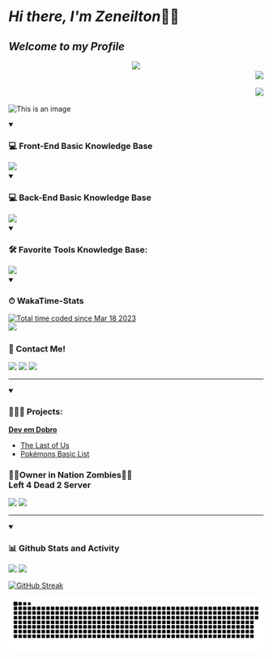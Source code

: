 <h1 align="left"><em>Hi there, I'm Zeneilton</em>👋🏽</h1>
<h2 align="left"><em>Welcome to my Profile</em></h2>
<div align="center">
  <a href="https://github.com/Zeneilton"><img src="https://readme-typing-svg.demolab.com/?lines=Web%20Developer;Experienced%20Web%20Designer;5%2B%20Years%20of%20Coding%20Experience;Always%20Learning%20News%20Techniques&font=Ubuntu&center=true&width=500&height=70&color=dc143c&vCenter=true&pause=1000&size=24"></a>
</div>
<div align="right">
  <a href="https://discord.me/devzones">
      <img src="https://github.com/Zeneilton/Zeneilton/blob/main/icons/discord-dc143c.svg" width="60px"><br>
      <p><img src="https://profile-counter.glitch.me/{zeneiltongpdev}/count.svg" />
  </a>
</div>

![This is an image](https://cdn.discordapp.com/attachments/1106062888017330206/1106697340561137716/Opera_Instantaneo_2023-05-12_175358_127.0.0.1.png)
  
<details open>
  <summary><h3 align="left"><strong>💻 Front-End Basic Knowledge Base</strong></h3></summary>
  <img src="https://skillicons.dev/icons?i=react,materialui,redux,javascript,styledcomponents,sass,css,html,vite,git&perline=5" />
</details>

<details open>
  <summary><h3 align="left"><strong>💻 Back-End Basic Knowledge Base</strong></h3></summary>
  <img src="https://skillicons.dev/icons?i=nodejs,sequelize,prisma,mysql,postgresql,mongodb,firebase,java,spring,php&perline=5" />
</details>

<details open>
  <summary><h3 align="left"><strong>🛠️ Favorite Tools Knowledge Base:</strong></h3></summary>
  <img src="https://skillicons.dev/icons?i=vscode,idea,androidstudio,github,gitlab,bash,kotlin,postman,linux,aws&perline=5" />
</details>  

<details open>
  <summary><h3 align="left"><strong>⏱ WakaTime-Stats</strong></h3></summary>
  <a href="https://wakatime.com/@5b16e0ec-6419-487c-9792-82c9468dd942"><img src="https://wakatime.com/badge/user/5b16e0ec-6419-487c-9792-82c9468dd942.svg" alt="Total time coded since Mar 18 2023" /></a><br>
  <img height="250em" src="https://github-readme-stats.vercel.app/api/wakatime?username=zeneldev&show_icons=true&theme=dracula" />
</details>

<h3>🔗 Contact Me!</h3>
  <a href="https://www.linkedin.com/in/zeneilton-granja/">
    <img src="https://img.shields.io/badge/-LinkedIn-%230077B5?style=for-the-badge&logo=linkedin&logoColor=white"></a>
  <a href="https://instagram.com/zenel.gp">
    <img src="https://img.shields.io/badge/-Instagram-%23E4405F?style=for-the-badge&logo=instagram&logoColor=white"></a>
  <a href = "mailto:zeneiltongranja@gmail.com">
    <img src="https://img.shields.io/badge/-Gmail-%23333?style=for-the-badge&logo=gmail&logoColor=white"></a>
<hr>
<details open>
  <summary><h3 align="left"><strong>👨🏽‍💻 Projects:</strong></h3></summary>
<a href="https://devemdobro.com/matriculas-abertas/">
 <p><b>Dev em Dobro</b></p>
</a>
<ul>
  <li><a href="https://zeneilton.github.io/the-last-of-us-project/" target="_blank">The Last of Us</a></li>
  <li><a href="https://pokemons.zeneiltongp.dev" target="_blank">Pokémons Basic List</a></li>
</ul>
  
<h3 align="left">🧟‍♂️Owner in Nation Zombies🧟‍♀️<br/>Left 4 Dead 2 Server</h3></summary>
    <a href="https://discord.gg/DnuFq97GQb" target="_blank"><img src="https://img.shields.io/badge/Discord-7289DA?style=for-the-badge&logo=discord&logoColor=white" target="_blank"></a> 
    <a href="https://www.youtube.com/channel/UC--1f9e7e7nZkeuPhJWVcBQ" target="_blank"><img src="https://img.shields.io/badge/YouTube-FF0000?style=for-the-badge&logo=youtube&logoColor=white" target="_blank"></a>
</details>
<hr>
<details open>
  <summary><h3><strong>📊 Github Stats and Activity</strong></h3></summary>
  <img height="180em" src="https://github-readme-stats.vercel.app/api/top-langs/?username=zeneiltongpdev&show_icons=true&theme=tokyonight&layout=compact&locale=en&langs_count=10"/>
  <img height="180em" src="https://github-readme-stats.vercel.app/api?username=zeneiltongpdev&hide=prs,issues&show_icons=true&theme=tokyonight&rank_icon=github&locale=en&line_height=30"/>

[![GitHub Streak](https://streak-stats.demolab.com?user=zeneiltongpdev&theme=tokyonight&fire=EB5454&border=FFFFFF)](https://github.com/zeneilton)
  
![Snake animation](https://github.com/zeneiltongpdev/zeneilton/blob/output/github-contribution-grid-snake.svg)

</details>
